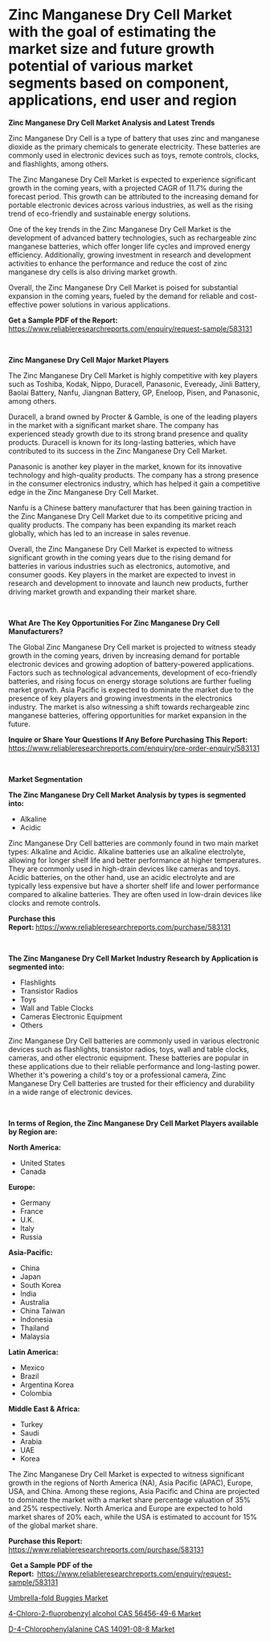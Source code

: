 <p><h1>Zinc Manganese Dry Cell Market with the goal of estimating the market size and future growth potential of various market segments based on component, applications, end user and region</h1></p><p><strong>Zinc Manganese Dry Cell Market Analysis and Latest Trends</strong></p>
<p><p>Zinc Manganese Dry Cell is a type of battery that uses zinc and manganese dioxide as the primary chemicals to generate electricity. These batteries are commonly used in electronic devices such as toys, remote controls, clocks, and flashlights, among others.</p><p>The Zinc Manganese Dry Cell Market is expected to experience significant growth in the coming years, with a projected CAGR of 11.7% during the forecast period. This growth can be attributed to the increasing demand for portable electronic devices across various industries, as well as the rising trend of eco-friendly and sustainable energy solutions.</p><p>One of the key trends in the Zinc Manganese Dry Cell Market is the development of advanced battery technologies, such as rechargeable zinc manganese batteries, which offer longer life cycles and improved energy efficiency. Additionally, growing investment in research and development activities to enhance the performance and reduce the cost of zinc manganese dry cells is also driving market growth.</p><p>Overall, the Zinc Manganese Dry Cell Market is poised for substantial expansion in the coming years, fueled by the demand for reliable and cost-effective power solutions in various applications.</p></p>
<p><strong>Get a Sample PDF of the Report:&nbsp;</strong> <a href="https://www.reliableresearchreports.com/enquiry/request-sample/583131">https://www.reliableresearchreports.com/enquiry/request-sample/583131</a></p>
<p>&nbsp;</p>
<p><strong>Zinc Manganese Dry Cell Major Market Players</strong></p>
<p><p>The Zinc Manganese Dry Cell Market is highly competitive with key players such as Toshiba, Kodak, Nippo, Duracell, Panasonic, Eveready, Jinli Battery, Baolai Battery, Nanfu, Jiangnan Battery, GP, Eneloop, Pisen, and Panasonic, among others.</p><p>Duracell, a brand owned by Procter & Gamble, is one of the leading players in the market with a significant market share. The company has experienced steady growth due to its strong brand presence and quality products. Duracell is known for its long-lasting batteries, which have contributed to its success in the Zinc Manganese Dry Cell Market.</p><p>Panasonic is another key player in the market, known for its innovative technology and high-quality products. The company has a strong presence in the consumer electronics industry, which has helped it gain a competitive edge in the Zinc Manganese Dry Cell Market.</p><p>Nanfu is a Chinese battery manufacturer that has been gaining traction in the Zinc Manganese Dry Cell Market due to its competitive pricing and quality products. The company has been expanding its market reach globally, which has led to an increase in sales revenue.</p><p>Overall, the Zinc Manganese Dry Cell Market is expected to witness significant growth in the coming years due to the rising demand for batteries in various industries such as electronics, automotive, and consumer goods. Key players in the market are expected to invest in research and development to innovate and launch new products, further driving market growth and expanding their market share.</p></p>
<p>&nbsp;</p>
<p><strong>What Are The Key Opportunities For Zinc Manganese Dry Cell Manufacturers?</strong></p>
<p><p>The Global Zinc Manganese Dry Cell market is projected to witness steady growth in the coming years, driven by increasing demand for portable electronic devices and growing adoption of battery-powered applications. Factors such as technological advancements, development of eco-friendly batteries, and rising focus on energy storage solutions are further fueling market growth. Asia Pacific is expected to dominate the market due to the presence of key players and growing investments in the electronics industry. The market is also witnessing a shift towards rechargeable zinc manganese batteries, offering opportunities for market expansion in the future.</p></p>
<p><strong>Inquire or Share Your Questions If Any Before Purchasing This Report:</strong> <a href="https://www.reliableresearchreports.com/enquiry/pre-order-enquiry/583131">https://www.reliableresearchreports.com/enquiry/pre-order-enquiry/583131</a></p>
<p>&nbsp;</p>
<p><strong>Market Segmentation</strong></p>
<p><strong>The Zinc Manganese Dry Cell Market Analysis by types is segmented into:</strong></p>
<p><ul><li>Alkaline</li><li>Acidic</li></ul></p>
<p><p>Zinc Manganese Dry Cell batteries are commonly found in two main market types: Alkaline and Acidic. Alkaline batteries use an alkaline electrolyte, allowing for longer shelf life and better performance at higher temperatures. They are commonly used in high-drain devices like cameras and toys. Acidic batteries, on the other hand, use an acidic electrolyte and are typically less expensive but have a shorter shelf life and lower performance compared to alkaline batteries. They are often used in low-drain devices like clocks and remote controls.</p></p>
<p><strong>Purchase this Report:&nbsp;</strong><a href="https://www.reliableresearchreports.com/purchase/583131">https://www.reliableresearchreports.com/purchase/583131</a></p>
<p>&nbsp;</p>
<p><strong>The Zinc Manganese Dry Cell Market Industry Research by Application is segmented into:</strong></p>
<p><ul><li>Flashlights</li><li>Transistor Radios</li><li>Toys</li><li>Wall and Table Clocks</li><li>Cameras Electronic Equipment</li><li>Others</li></ul></p>
<p><p>Zinc Manganese Dry Cell batteries are commonly used in various electronic devices such as flashlights, transistor radios, toys, wall and table clocks, cameras, and other electronic equipment. These batteries are popular in these applications due to their reliable performance and long-lasting power. Whether it's powering a child's toy or a professional camera, Zinc Manganese Dry Cell batteries are trusted for their efficiency and durability in a wide range of electronic devices.</p></p>
<p>&nbsp;</p>
<p><strong>In terms of Region, the Zinc Manganese Dry Cell Market Players available by Region are:</strong></p>
<p>
    <p> <strong> North America: </strong>
        <ul>
            <li>United States</li>
            <li>Canada</li>
        </ul>
        </p> 
    <p> <strong> Europe: </strong>
        <ul>
            <li>Germany</li>
            <li>France</li>
            <li>U.K.</li>
            <li>Italy</li>
            <li>Russia</li>
        </ul>
        </p> 
    <p> <strong> Asia-Pacific: </strong>
        <ul>
            <li>China</li>
            <li>Japan</li>
            <li>South Korea</li>
            <li>India</li>
            <li>Australia</li>
            <li>China Taiwan</li>
            <li>Indonesia</li>
            <li>Thailand</li>
            <li>Malaysia</li>
        </ul>
        </p> 
    <p> <strong> Latin America: </strong>
        <ul>
            <li>Mexico</li>
            <li>Brazil</li>
            <li>Argentina Korea</li>
            <li>Colombia</li>
        </ul>
        </p> 
    <p> <strong> Middle East & Africa: </strong>
        <ul>
            <li>Turkey</li>
            <li>Saudi</li>
            <li>Arabia</li>
            <li>UAE</li>
            <li>Korea</li>
        </ul>
    </p>
    </p>
<p><p>The Zinc Manganese Dry Cell Market is expected to witness significant growth in the regions of North America (NA), Asia Pacific (APAC), Europe, USA, and China. Among these regions, Asia Pacific and China are projected to dominate the market with a market share percentage valuation of 35% and 25% respectively. North America and Europe are expected to hold market shares of 20% each, while the USA is estimated to account for 15% of the global market share.</p></p>
<p><strong>Purchase this Report: </strong><a href="https://www.reliableresearchreports.com/purchase/583131">https://www.reliableresearchreports.com/purchase/583131</a></p>
<p>&nbsp;<strong>Get a Sample PDF of the Report:&nbsp;&nbsp;</strong><a href="https://www.reliableresearchreports.com/enquiry/request-sample/583131">https://www.reliableresearchreports.com/enquiry/request-sample/583131</a></p>
<p><strong></strong></p>
<p><p><a href="https://github.com/bobicer/Market-Research-Report-List-1/blob/main/umbrella-fold-buggies-market.md">Umbrella-fold Buggies Market</a></p><p><a href="https://github.com/timeliteaut/Market-Research-Report-List-1/blob/main/4-chloro-2-fluorobenzyl-alcohol-cas-56456-49-6-market.md">4-Chloro-2-fluorobenzyl alcohol CAS 56456-49-6 Market</a></p><p><a href="https://github.com/seekum/Market-Research-Report-List-1/blob/main/d-4-chlorophenylalanine-cas-14091-08-8-market.md">D-4-Chlorophenylalanine CAS 14091-08-8 Market</a></p></p>